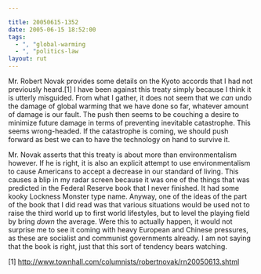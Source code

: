 ```yaml
---

title: 20050615-1352
date: 2005-06-15 18:52:00
tags:
  - ", "global-warming
  - ", "politics-law
layout: rut
---
```


<p>Mr. Robert Novak provides some details on the Kyoto accords that I
had not previously heard.[1] I have been against this treaty simply
because I think it is utterly misguided.  From what I gather, it
does not seem that we <em>can</em> undo the damage of global warming
that we have done so far, whatever amount of damage is our fault.
The push then seems to be couching a desire to minimize future
damage in terms of preventing inevitable catastrophe.  This seems
wrong-headed.  If the catastrophe is coming, we should push forward
as best we can to have the technology on hand to survive it.</p>

<p>Mr. Novak asserts that this treaty is about more than
environmentalism however.  If he is right, it is also an explicit
attempt to use environmentalism to cause Americans to accept a
decrease in our standard of living.  This causes a blip in my
radar screen because it was one of the things that was predicted
in the Federal Reserve book that I never finished.  It had some
kooky Lockness Monster type name.  Anyway, one of the ideas of the
part of the book that I did read was that various situations would
be used not to raise the third world up to first world lifestyles,
but to level the playing field by bring <em>down</em> the average.
Were this to actually happen, it would not surprise me to see it
coming with heavy European and Chinese pressures, as these are
socialist and communist governments already.  I am not saying
that the book is right, just that this sort of tendency bears
watching.</p>

[1] http://www.townhall.com/columnists/robertnovak/rn20050613.shtml

